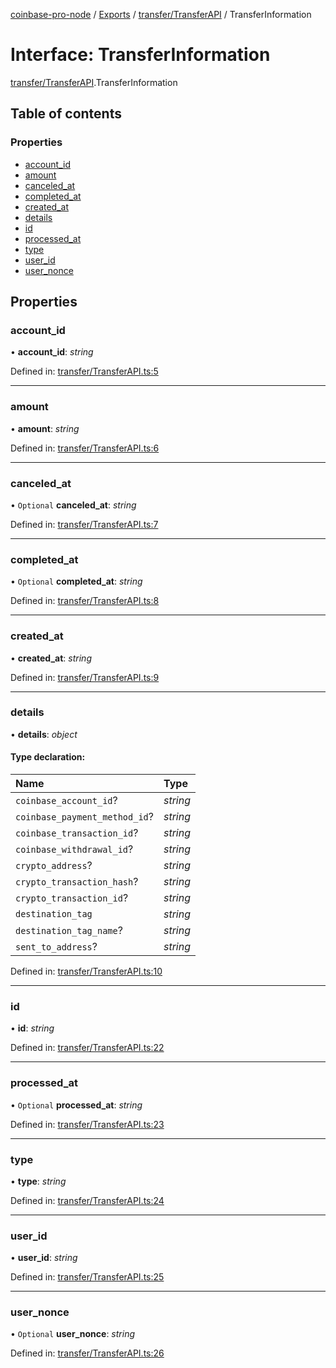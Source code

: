 [coinbase-pro-node](../README.md) / [Exports](../modules.md) / [transfer/TransferAPI](../modules/transfer_transferapi.md) / TransferInformation

# Interface: TransferInformation

[transfer/TransferAPI](../modules/transfer_transferapi.md).TransferInformation

## Table of contents

### Properties

- [account_id](transfer_transferapi.transferinformation.md#account_id)
- [amount](transfer_transferapi.transferinformation.md#amount)
- [canceled_at](transfer_transferapi.transferinformation.md#canceled_at)
- [completed_at](transfer_transferapi.transferinformation.md#completed_at)
- [created_at](transfer_transferapi.transferinformation.md#created_at)
- [details](transfer_transferapi.transferinformation.md#details)
- [id](transfer_transferapi.transferinformation.md#id)
- [processed_at](transfer_transferapi.transferinformation.md#processed_at)
- [type](transfer_transferapi.transferinformation.md#type)
- [user_id](transfer_transferapi.transferinformation.md#user_id)
- [user_nonce](transfer_transferapi.transferinformation.md#user_nonce)

## Properties

### account_id

• **account_id**: _string_

Defined in: [transfer/TransferAPI.ts:5](https://github.com/bennycode/coinbase-pro-node/blob/845b71d/src/transfer/TransferAPI.ts#L5)

---

### amount

• **amount**: _string_

Defined in: [transfer/TransferAPI.ts:6](https://github.com/bennycode/coinbase-pro-node/blob/845b71d/src/transfer/TransferAPI.ts#L6)

---

### canceled_at

• `Optional` **canceled_at**: _string_

Defined in: [transfer/TransferAPI.ts:7](https://github.com/bennycode/coinbase-pro-node/blob/845b71d/src/transfer/TransferAPI.ts#L7)

---

### completed_at

• `Optional` **completed_at**: _string_

Defined in: [transfer/TransferAPI.ts:8](https://github.com/bennycode/coinbase-pro-node/blob/845b71d/src/transfer/TransferAPI.ts#L8)

---

### created_at

• **created_at**: _string_

Defined in: [transfer/TransferAPI.ts:9](https://github.com/bennycode/coinbase-pro-node/blob/845b71d/src/transfer/TransferAPI.ts#L9)

---

### details

• **details**: _object_

#### Type declaration:

| Name                          | Type     |
| :---------------------------- | :------- |
| `coinbase_account_id`?        | _string_ |
| `coinbase_payment_method_id`? | _string_ |
| `coinbase_transaction_id`?    | _string_ |
| `coinbase_withdrawal_id`?     | _string_ |
| `crypto_address`?             | _string_ |
| `crypto_transaction_hash`?    | _string_ |
| `crypto_transaction_id`?      | _string_ |
| `destination_tag`             | _string_ |
| `destination_tag_name`?       | _string_ |
| `sent_to_address`?            | _string_ |

Defined in: [transfer/TransferAPI.ts:10](https://github.com/bennycode/coinbase-pro-node/blob/845b71d/src/transfer/TransferAPI.ts#L10)

---

### id

• **id**: _string_

Defined in: [transfer/TransferAPI.ts:22](https://github.com/bennycode/coinbase-pro-node/blob/845b71d/src/transfer/TransferAPI.ts#L22)

---

### processed_at

• `Optional` **processed_at**: _string_

Defined in: [transfer/TransferAPI.ts:23](https://github.com/bennycode/coinbase-pro-node/blob/845b71d/src/transfer/TransferAPI.ts#L23)

---

### type

• **type**: _string_

Defined in: [transfer/TransferAPI.ts:24](https://github.com/bennycode/coinbase-pro-node/blob/845b71d/src/transfer/TransferAPI.ts#L24)

---

### user_id

• **user_id**: _string_

Defined in: [transfer/TransferAPI.ts:25](https://github.com/bennycode/coinbase-pro-node/blob/845b71d/src/transfer/TransferAPI.ts#L25)

---

### user_nonce

• `Optional` **user_nonce**: _string_

Defined in: [transfer/TransferAPI.ts:26](https://github.com/bennycode/coinbase-pro-node/blob/845b71d/src/transfer/TransferAPI.ts#L26)
